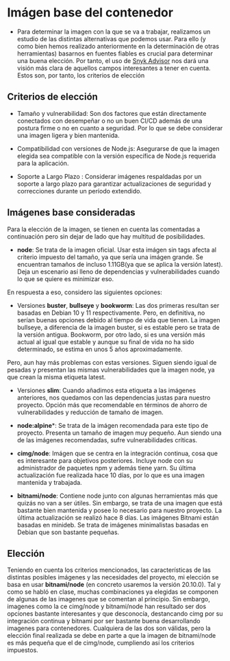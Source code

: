 # Imágen base del contenedor

-   Para determinar la imagen con la que se va a trabajar, realizamos un estudio de las distintas alternativas que podemos usar. Para ello (y como bien hemos realizado anteriormente en la determinación de otras herramientas) basarnos en fuentes fiables es crucial para determinar una buena elección. Por tanto, el uso de [Snyk Advisor](https://snyk.io/advisor/docker) nos dará una visión más clara de aquellos campos interesantes a tener en cuenta. Estos son, por tanto, los criterios de elección

## Criterios de elección

-   Tamaño y vulnerabilidad: Son dos factores que están directamente conectados con desempeñar o no un buen CI/CD además de una postura firme o no en cuanto a seguridad. Por lo que se debe considerar una imagen ligera y bien mantenida.

 - Compatibilidad con versiones de Node.js: Asegurarse de que la imagen elegida sea compatible con la versión específica de Node.js requerida para la aplicación.

  - Soporte a Largo Plazo : Considerar imágenes respaldadas por un soporte a largo plazo para garantizar actualizaciones de seguridad y correcciones durante un período extendido.

## Imágenes base consideradas

Para la elección de la imagen, se tienen en cuenta las comentadas a continuación pero sin dejar de lado que hay multitud de posibilidades. 

-   **node**: Se trata de la imagen oficial. Usar esta imágen sin tags afecta al criterio impuesto del tamaño, ya que sería una imágen grande. Se encuentran tamaños de incluso 1.11GB(ya que se aplica la versión latest). Deja un escenario así lleno de dependencias y vulnerabilidades cuando lo que se quiere es minimizar eso.

En respuesta a eso, considero las siguientes opciones:
-   Versiones **buster**, **bullseye** y **bookworm**: Las dos primeras resultan ser basadas en Debian 10 y 11 respectivamente. Pero, en definitiva, no serían buenas opciones debido al tiempo de vida que tienen. La imagen bullseye, a diferencia de la imagen buster, si es estable pero se trata de la versión antigua. Bookworm, por otro lado, si es una versión más actual al igual que estable y aunque su final de vida no ha sido determinado, se estima en unos 5 años aproximadamente.

Pero, aun hay más problemas con estas versiones. Siguen siendo igual de pesadas y presentan las mismas vulnerabilidades que la imagen node, ya que crean la misma etiqueta latest.

-  Versiones **slim**: Cuando añadimos esta etiqueta a las imágenes anteriores, nos quedamos con las dependencias justas para nuestro proyecto. Opción más que recomendable en términos de ahorro de vulnerabilidades y reducción de tamaño de imagen.

-  **node:alpine***: Se trata de la imágen recomendada para este tipo de proyecto. Presenta un tamaño de imagen muy pequeño. Aun siendo una de las imágenes recomendadas, sufre vulnerabilidades críticas. 

- **cimg/node**: Imágen que se centra en la integración continua, cosa que es interesante para objetivos posteriores. Incluye node con su administrador de paquetes npm y además tiene yarn. Su última actualización fue realizada hace 10 días, por lo que es una imagen mantenida y trabajada.

- **bitnami/node**: Contiene node junto con algunas herramientas más que quizás no van a ser útiles. Sin embargo, se trata de una imagen que está bastante bien mantenida y posee lo necesario para nuestro proyecto. La última actualización se realizó hace 8 días. Las imágenes Bitnami están basadas en minideb. Se trata de imágenes minimalistas basadas en Debian que son bastante pequeñas.


## Elección

Teniendo en cuenta los criterios mencionados, las características de las distintas posibles imágenes y las necesidades del proyecto, mi elección se basa en usar **bitnami/node** (en concreto usaremos la versión 20.10.0). Tal y como se habló en clase, muchas combinaciones ya elegidas se componen de algunas de las imagenes que se comentan al principio. Sin embargo, imagenes como la ce cimg/node y bitnami/node han resultado ser dos opciones bastante interesantes y que desconocía, destancando cimg por su integración continua y bitnami por ser bastante buena desarrollando imagenes para contenedores. Cualquiera de las dos son válidas, pero la elección final realizada se debe en parte a que la imagen de bitnami/node es más pequeña que el de cimg/node, cumpliendo así los criterios impuestos.

